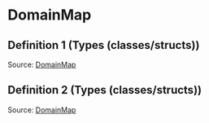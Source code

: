 # DomainMap

## Definition 1 (Types (classes/structs))

Source: [DomainMap](../csrc/scheduler/compile_time_info.h#L57)

## Definition 2 (Types (classes/structs))

Source: [DomainMap](../csrc/scheduler/tools/domain_map.h#L25)

